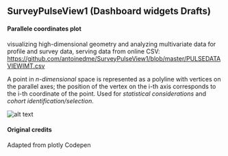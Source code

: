 ## SurveyPulseView1 (Dashboard widgets Drafts)

#### Parallele coordinates plot 
visualizing high-dimensional geometry and analyzing multivariate data for profile and survey data,
serving data from online CSV: https://github.com/antoinedme/SurveyPulseView1/blob/master/PULSEDATAVIEWIMT.csv

A point in *n-dimensional* space is represented as a polyline with vertices on the parallel axes; the position of the vertex on the i-th axis corresponds to the i-th coordinate of the point. 
Used for *statistical considerations* and *cohort identification/selection*.

![alt text](https://raw.githubusercontent.com/antoinedme/SurveyPulseView1/master/PenScreenshot.png)

#### Original credits
Adapted from plotly Codepen
